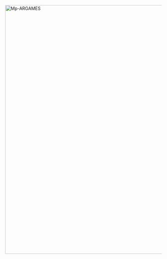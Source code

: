 <img width="1728" height="799" alt="Mp-ARGAMES " src="https://github.com/user-attachments/assets/6366aa3c-21ec-4cdd-a7ac-cc5c47824bd4" />
